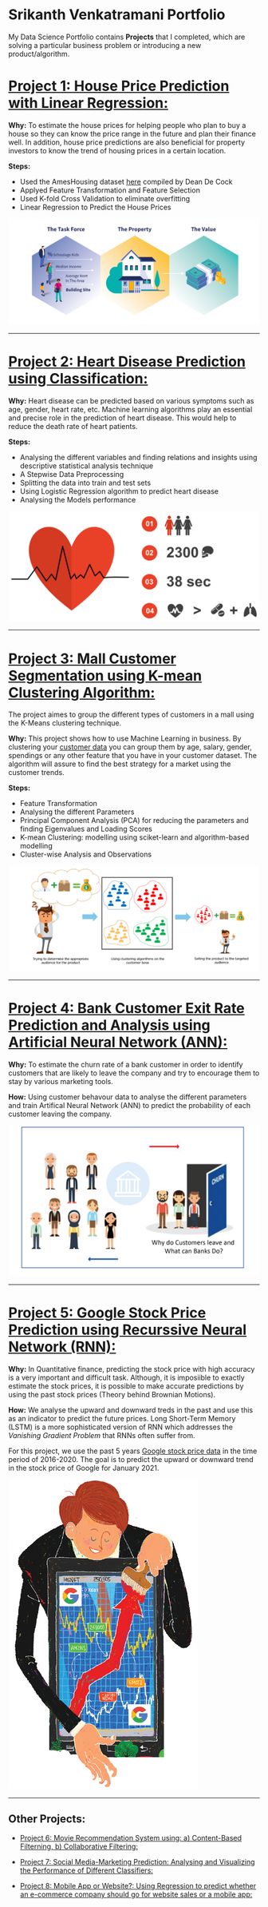 # Srikanth Venkatramani Portfolio

My Data Science Portfolio contains **Projects** that I completed, which are solving a particular business problem or introducing a new product/algorithm.

# [Project 1: House Price Prediction with Linear Regression:](https://github.com/srikanthv0610/House_Price_Prediction)

**Why:** To estimate the house prices for helping people who plan to buy a house so they can know the price range in the future and plan their finance well. In addition, house price predictions are also beneficial for property investors to know the trend of housing prices in a certain location.

**Steps:**

* Used the AmesHousing dataset [here](https://github.com/srikanthv0610/House_Price_Prediction/edit/main/Dataset) compiled by Dean De Cock
* Applyed Feature Transformation and Feature Selection
* Used K-fold Cross Validation to eliminate overfitting
* Linear Regression to Predict the House Prices

![House_Price](/Images/House_Price_Predition.png)

***

# [Project 2: Heart Disease Prediction using Classification:](https://github.com/srikanthv0610/Logistic_Regression-Heart_Disease_Prediction) 

**Why:**  Heart disease can be predicted based on various symptoms such as age, gender, heart rate, etc. Machine learning algorithms play an essential and precise role in the prediction of heart disease. This would help to reduce the death rate of heart patients. 

**Steps:**
* Analysing the different variables and finding relations and insights using descriptive statistical analysis technique
* A Stepwise Data Preprocessing 
* Splitting the data into train and test sets
* Using Logistic Regression algorithm to predict heart disease
* Analysing the Models performance

![Heart_Disease](/Images/Heart_Disease_Predition.png)

***

# [Project 3: Mall Customer Segmentation using K-mean Clustering Algorithm:](https://github.com/srikanthv0610/Clustering-the-Customers-in-a-Mall)

The project aimes to group the different types of customers in a mall using the K-Means clustering technique.  

**Why:** This project shows how to use Machine Learning in business. By clustering your [customer data](https://github.com/srikanthv0610/Clustering-the-Customers-in-a-Mall/tree/main/dataset) you can group them by age, salary, gender, spendings or any other feature that you have in your customer dataset. The algorithm will assure to find the best strategy for a market using the customer trends.

**Steps:** 
* Feature Transformation
* Analysing the different Parameters
* Principal Component Analysis (PCA) for reducing the parameters and finding Eigenvalues and Loading Scores
* K-mean Clustering: modelling using sciket-learn and algorithm-based modelling
* Cluster-wise Analysis and Observations

![K-mean](/Images/Clustering.png)

***

# [Project 4: Bank Customer Exit Rate Prediction and Analysis using Artificial Neural Network (ANN):](https://github.com/srikanthv0610/Artificial-Neural-Network_Predicting-BankCustomer-ExitRate)

**Why:** To estimate the churn rate of a bank customer in order to identify customers that are likely to leave the company and try to encourage them to stay by various marketing tools.

**How:** Using customer behavour data to analyse the different parameters and train Artifical Neural Network (ANN) to predict the probability of each customer leaving the company.

![Bank](/Images/Bank_churn.png)

***

# [Project 5: Google Stock Price Prediction using Recurssive Neural Network (RNN):](https://github.com/srikanthv0610/Google-Stock-Price-Prediction_Recurssive-Neural-Network-RNN-)

**Why:** In Quantitative finance, predicting the stock price with high accuracy is a very important and difficult task. Although, it is imposiible to exactly 
estimate the stock prices, it is possible to make accurate predictions by using the past stock prices (Theory behind Brownian Motions). 

**How:** We analyse the upward and downward treds in the past and use this as an indicator to predict the future prices. Long Short-Term Memory (LSTM) is a more sophisticated version of RNN which addresses the *Vanishing Gradient Problem* that RNNs often suffer from.

For this project, we use the past 5 years [Google stock price data](https://github.com/srikanthv0610/Google-Stock-Price-Prediction_Recurssive-Neural-Network-RNN-/tree/main/Dataset) in the time period of 2016-2020. The goal is to predict the upward or downward trend in the stock price of Google for January 2021.

![Image1](/Images/Google.png)

***

## Other Projects:

* [Project 6: Movie Recommendation System using: a) Content-Based Filterning, b) Collaborative Filtering:](https://github.com/srikanthv0610/Movie-Recommendation-System)
 
* [Project 7: Social Media-Marketing Prediction: Analysing and Visualizing the Performance of Different Classifiers:](https://github.com/srikanthv0610/ClassificationModel_Compairing-ModelPerformance-of-Different-Classifiers)

* [Project 8: Mobile App or Website?: Using Regression to predict whether an e-commerce company should go for website sales or a mobile app:](https://github.com/srikanthv0610/Linear-Regression-Prediction-Mobile-App-or-Website-Sales-)


